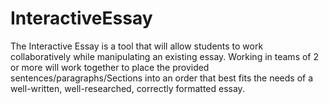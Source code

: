 # InteractiveEssay
The Interactive Essay is a tool that will allow students to work collaboratively while manipulating an existing essay. Working in teams of 2 or more will work together to place the provided sentences/paragraphs/Sections into an order that best fits the needs of a well-written, well-researched, correctly formatted essay.
